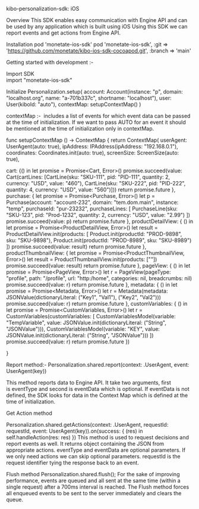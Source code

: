 
kibo-personalization-sdk: iOS

Overview
This SDK enables easy communication with Engine API and can be used by any application which is built using iOS
Using this SDK we can report events and get actions from Engine API.


Installation
 pod 'monetate-ios-sdk'
 pod 'monetate-ios-sdk', :git => 'https://github.com/monetate/kibo-ios-sdk-cocoapod.git', :branch => 'main'


Getting started with development :-

Import SDK  
import  "monetate-ios-sdk"

Initialize 
   Personalization.setup(
      account: Account(instance: "p", domain: "localhost.org", name: "a-701b337c", shortname: "localhost"),
      user: User(kiboId: "auto"),
      contextMap: setupContextMap()
   )

contextMap :-
 includes a list of events for which event data can be passed at the time of initialization. If we want to pass AUTO for an event it should be mentioned at the time of initialization only in contextMap.

func setupContextMap () -> ContextMap {
   return ContextMap(
      userAgent: UserAgent(auto: true),
      ipAddress: IPAddress(ipAddress: "192.168.0.1"),
      coordinates: Coordinates.init(auto: true),
      screenSize: ScreenSize(auto: true),
      
cart: {() in
         let promise = Promise<Cart, Error>()
         promise.succeed(value: Cart(cartLines: [CartLine(sku: "SKU-111", pid: "PID-111", quantity: 2, currency: "USD", value: "460"), CartLine(sku: "SKU-222", pid: "PID-222", quantity: 4, currency: "USD", value: "560")]))
         return promise.future
   },
      purchase: {
         let promise = Promise<Purchase, Error>()
         let p = Purchase(account: "account-232", domain: "tem.dom.main", instance: "temp", purchaseId: "pur-23232", purchaseLines: [
            PurchaseLine(sku: "SKU-123", pid: "Prod-1232", quantity: 2, currency: "USD", value: "2.99")
         ])
         promise.succeed(value: p)
         return promise.future
   },
      productDetailView: { () in
         let promise = Promise<ProductDetailView, Error>()
         let result = ProductDetailView.init(products: [
            Product.init(productId: "PROD-9898", sku: "SKU-9898"),
            Product.init(productId: "PROD-8989", sku: "SKU-8989")
         ])
         promise.succeed(value: result)
         return promise.future
   },
      productThumbnailView: {
         let promise = Promise<ProductThumbnailView, Error>()
         let result =     ProductThumbnailView.init(products: [""])
         promise.succeed(value: result)
         return promise.future
   },
      pageView: { () in
         let promise = Promise<PageView, Error>()
         let r = PageView(pageType: "profile", path: "/profile", url: "http:/home", categories: nil, breadcrumbs: nil)
         promise.succeed(value: r)
         return promise.future
   },
      metadata: { () in
         let promise = Promise<Metadata, Error>()
         let r = Metadata(metadata: JSONValue(dictionaryLiteral: ("Key1", "Val1"), ("Key2", "Val2")))
         promise.succeed(value: r)
         return promise.future
   },
      customVariables: { () in
         let promise = Promise<CustomVariables, Error>()
         let r = CustomVariables(customVariables: [
            CustomVariablesModel(variable: "TempVariable", value: JSONValue.init(dictionaryLiteral: ("String", "JSONValue"))),
            CustomVariablesModel(variable: "KEY", value: JSONValue.init(dictionaryLiteral: ("String", "JSONValue")))
         ])
         promise.succeed(value: r)
         return promise.future
   })
   
}

Report method:-
Personalization.shared.report(context: .UserAgent, event: UserAgent(key))

This method reports data to Engine API. It take two arguments, first is eventType and second is eventData which is optional. If eventData is not defined, the SDK looks for data in the Context Map which is defined at the time of initialization.


Get Action method

Personalization.shared.getActions(context: .UserAgent, requestId: requestId, event: UserAgent(key)).on(success: { (res) in
                self.handleAction(res: res)
            })
This method is used to request decisions and report events as well. It returns object containing the JSON from appropriate actions. eventType and eventData are optional parameters. If we only need actions we can skip optional parameters. requestId is the request identifier tying the response back to an event.

Flush method
 Personalization.shared.flush();
For the sake of improving performance, events are queued and all sent at the same time (within a single request) after a 700ms interval is reached. The Flush method forces all enqueued events to be sent to the server immediately and clears the queue.
